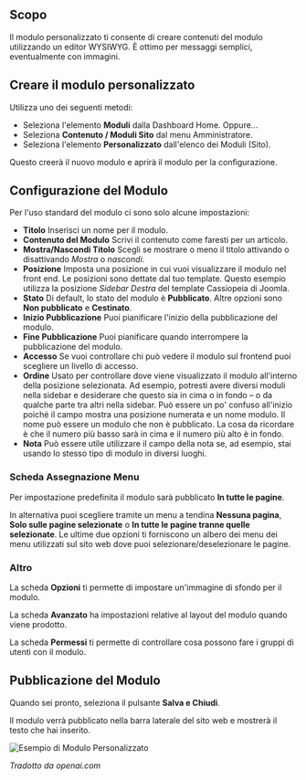 <!-- Filename: How_do_you_create_a_custom_module%3F / Display title: Modulo Personalizzato   -->

## Scopo

Il modulo personalizzato ti consente di creare contenuti del modulo utilizzando un editor WYSIWYG.
È ottimo per messaggi semplici, eventualmente con immagini.

## Creare il modulo personalizzato

Utilizza uno dei seguenti metodi:
* Seleziona l'elemento **Moduli** dalla Dashboard Home. Oppure...
* Seleziona **Contenuto / Moduli Sito** dal menu Amministratore.
* Seleziona l'elemento **Personalizzato** dall'elenco dei Moduli (Sito).

Questo creerà il nuovo modulo e aprirà il modulo per la configurazione.

## Configurazione del Modulo

Per l'uso standard del modulo ci sono solo alcune impostazioni:

- **Titolo** Inserisci un nome per il modulo.
- **Contenuto del Modulo** Scrivi il contenuto come faresti per un articolo.
- **Mostra/Nascondi Titolo** Scegli se mostrare o meno il titolo attivando o disattivando *Mostra* o *nascondi*.
- **Posizione** Imposta una posizione in cui vuoi visualizzare il modulo nel front end. Le posizioni sono dettate dal tuo template. Questo esempio utilizza la posizione *Sidebar Destra* del template Cassiopeia di Joomla.
- **Stato** Di default, lo stato del modulo è **Pubblicato**. Altre opzioni sono **Non pubblicato** e **Cestinato**.
- **Inizio Pubblicazione** Puoi pianificare l'inizio della pubblicazione del modulo.
- **Fine Pubblicazione** Puoi pianificare quando interrompere la pubblicazione del modulo.
- **Accesso** Se vuoi controllare chi può vedere il modulo sul frontend puoi scegliere un livello di accesso.
- **Ordine** Usato per controllare dove viene visualizzato il modulo all'interno della posizione selezionata. Ad esempio, potresti avere diversi moduli nella sidebar e desiderare che questo sia in cima o in fondo – o da qualche parte tra altri nella sidebar. Può essere un po' confuso all'inizio poiché il campo mostra una posizione numerata e un nome modulo. Il nome può essere un modulo che non è pubblicato. La cosa da ricordare è che il numero più basso sarà in cima e il numero più alto è in fondo.
- **Nota** Può essere utile utilizzare il campo della nota se, ad esempio, stai usando lo stesso tipo di modulo in diversi luoghi.

### Scheda Assegnazione Menu

Per impostazione predefinita il modulo sarà pubblicato **In tutte le pagine**.

In alternativa puoi scegliere tramite un menu a tendina **Nessuna pagina**, **Solo sulle pagine selezionate** o **In tutte le pagine tranne quelle selezionate**. Le ultime due opzioni ti forniscono un albero dei menu dei menu utilizzati sul sito web dove puoi selezionare/deselezionare le pagine.

### Altro

La scheda **Opzioni** ti permette di impostare un'immagine di sfondo per il modulo.

La scheda **Avanzato** ha impostazioni relative al layout del modulo quando viene prodotto.

La scheda **Permessi** ti permette di controllare cosa possono fare i gruppi di utenti con il modulo.

## Pubblicazione del Modulo

Quando sei pronto, seleziona il pulsante **Salva e Chiudi**.

Il modulo verrà pubblicato nella barra laterale del sito web e mostrerà
il testo che hai inserito.

![Esempio di Modulo Personalizzato](../../../en/images/modules/modules-custom-display.png)

*Tradotto da openai.com*

